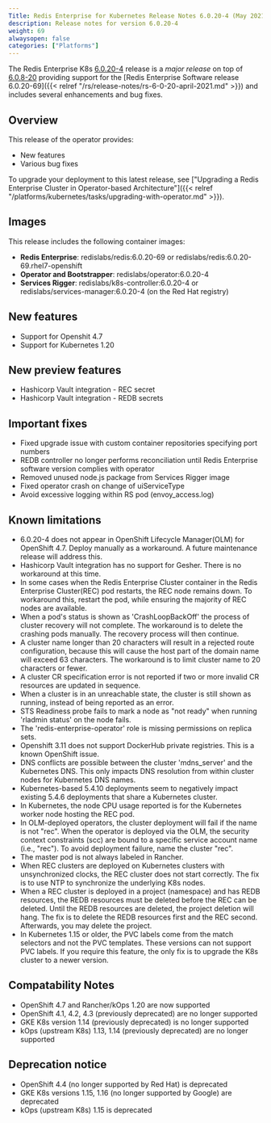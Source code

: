 ```yaml
---
Title: Redis Enterprise for Kubernetes Release Notes 6.0.20-4 (May 2021)
description: Release notes for version 6.0.20-4
weight: 69
alwaysopen: false
categories: ["Platforms"]
---
```


The Redis Enterprise K8s [6.0.20-4](https://github.com/RedisLabs/redis-enterprise-k8s-docs/releases/tag/v6.0.20-4) release is a *major release* on top of [6.0.8-20](https://github.com/RedisLabs/redis-enterprise-k8s-docs/releases/tag/v6.0.8-20) providing support for the [Redis Enterprise Software release 6.0.20-69]({{< relref "/rs/release-notes/rs-6-0-20-april-2021.md" >}}) and includes several enhancements and bug fixes.

## Overview

This release of the operator provides:
 * New features
 * Various bug fixes

To upgrade your deployment to this latest release, see ["Upgrading a Redis Enterprise Cluster in Operator-based Architecture"]({{< relref "/platforms/kubernetes/tasks/upgrading-with-operator.md" >}}).

## Images
This release includes the following container images:
 * **Redis Enterprise**: redislabs/redis:6.0.20-69 or redislabs/redis:6.0.20-69.rhel7-openshift
 * **Operator and Bootstrapper**: redislabs/operator:6.0.20-4
 * **Services Rigger**: redislabs/k8s-controller:6.0.20-4 or redislabs/services-manager:6.0.20-4 (on the Red Hat registry)

## New features
 * Support for Openshit 4.7
 * Support for Kubernetes 1.20

 ## New preview features
 * Hashicorp Vault integration - REC secret
 * Hashicorp Vault integration - REDB secrets

## Important fixes

- Fixed upgrade issue with custom container repositories specifying port numbers
- REDB controller no longer performs reconciliation until Redis Enterprise software version complies with operator
- Removed unused node.js package from Services Rigger image
- Fixed operator crash on change of uiServiceType
- Avoid excessive logging within RS pod (envoy_access.log)

## Known limitations

- 6.0.20-4 does not appear in OpenShift Lifecycle Manager(OLM) for OpenShift 4.7. Deploy manually as a workaround. A future maintenance release will address this.
- Hashicorp Vault integration has no support for Gesher. There is no workaround at this time.
- In some cases when the Redis Enterprise Cluster container in the Redis Enterprise Cluster(REC) pod restarts, the REC node remains down. To workaround this, restart the pod, while ensuring the majority of REC nodes are available.
- When a pod's status is shown as 'CrashLoopBackOff' the process of cluster recovery will not complete. The workaround is to delete the crashing pods manually. The recovery process will then continue.
- A cluster name longer than 20 characters will result in a rejected route configuration, because this will cause the host part of the domain name will exceed 63 characters. The workaround is to limit cluster name to 20 characters or fewer.
- A cluster CR specification error is not reported if two or more invalid CR resources are updated in sequence.
- When a cluster is in an unreachable state, the cluster is still shown as running, instead of being reported as an error.
- STS Readiness probe fails to mark a node as "not ready" when running 'rladmin status' on the node fails.
- The 'redis-enterprise-operator' role is missing permissions on replica sets.
- Openshift 3.11 does not support DockerHub private registries. This is a known OpenShift issue.
- DNS conflicts are possible between the cluster 'mdns_server' and the Kubernetes DNS. This only impacts DNS resolution from within cluster nodes for Kubernetes DNS names.
- Kubernetes-based 5.4.10 deployments seem to negatively impact existing 5.4.6 deployments that share a Kubernetes cluster.
- In Kubernetes, the node CPU usage reported is for the Kubernetes worker node hosting the REC pod.
- In OLM-deployed operators, the cluster deployment will fail if the name is not "rec". When the operator is deployed via the OLM, the security context constraints (scc) are bound to a specific service account name (i.e., "rec"). To avoid deployment failure, name the cluster "rec".
- The master pod is not always labeled in Rancher.
- When REC clusters are deployed on Kubernetes clusters with unsynchronized clocks, the REC cluster does not start correctly. The fix is to use NTP to synchronize the underlying K8s nodes.
- When a REC cluster is deployed in a project (namespace) and has REDB resources, the REDB resources must be deleted before the REC can be deleted. Until the REDB resources are deleted, the project deletion will hang. The fix is to delete the REDB resources first and the REC second. Afterwards, you may delete the project.
- In Kubernetes 1.15 or older, the PVC labels come from the match selectors and not the PVC templates. These versions can not support PVC labels. If you require this feature, the only fix is to upgrade the K8s cluster to a newer version.

## Compatability Notes

- OpenShift 4.7 and Rancher/kOps 1.20 are now supported
- OpenShift 4.1, 4.2, 4.3 (previously deprecated) are no longer supported
- GKE K8s version 1.14 (previously deprecated) is no longer supported
- kOps (upstream K8s) 1.13, 1.14 (previously deprecated) are no longer supported

## Deprecation notice

- OpenShift 4.4 (no longer supported by Red Hat) is deprecated
- GKE K8s versions 1.15, 1.16 (no longer supported by Google) are deprecated
- kOps (upstream K8s) 1.15 is deprecated